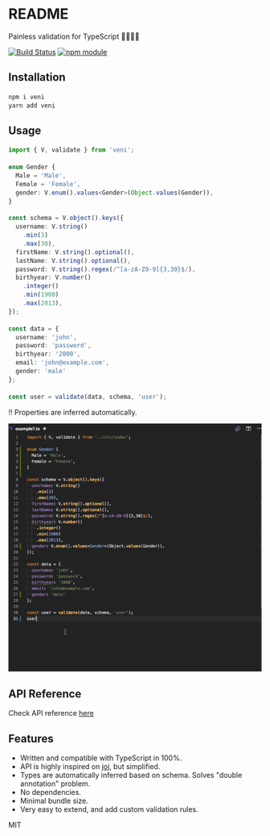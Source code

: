# README

Painless validation for TypeScript 🧘‍♀️🧘‍♂️

[![Build Status](https://travis-ci.org/BetterCallSky/veni.svg?branch=master)](https://travis-ci.org/BetterCallSky/veni) [![npm module](https://badge.fury.io/js/veni.svg)](https://www.npmjs.org/package/veni)

## Installation

```bash
npm i veni
yarn add veni
```

## Usage

```typescript
import { V, validate } from 'veni';

enum Gender {
  Male = 'Male',
  Female = 'Female',
  gender: V.enum().values<Gender>(Object.values(Gender)),
}

const schema = V.object().keys({
  username: V.string()
    .min(3)
    .max(30),
  firstName: V.string().optional(),
  lastName: V.string().optional(),
  password: V.string().regex(/^[a-zA-Z0-9]{3,30}$/),
  birthyear: V.number()
    .integer()
    .min(1900)
    .max(2013),
});

const data = {
  username: 'john',
  password: 'password',
  birthyear: '2000',
  email: 'john@example.com',
  gender: 'male'
};

const user = validate(data, schema, 'user');
```

‼️ Properties are inferred automatically.

![alt autocomplete](.gitbook/assets/autocomplete.gif)

## API Reference

Check API reference [here](https://veni.gitbook.io)

## Features

* Written and compatible with TypeScript in 100%.
* API is highly inspired on [joi](https://github.com/hapijs/joi), but simplified.
* Types are automatically inferred based on schema. Solves "double annotation" problem.
* No dependencies.
* Minimal bundle size.
* Very easy to extend, and add custom validation rules.

MIT

